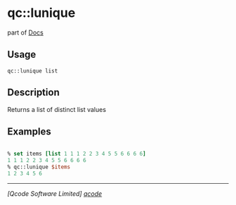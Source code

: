 qc::lunique
===========

part of [Docs](../index.md)

Usage
-----
`
        qc::lunique list
    `

Description
-----------
Returns a list of distinct list values

Examples
--------
```tcl

% set items [list 1 1 1 2 2 3 4 5 5 6 6 6 6]
1 1 1 2 2 3 4 5 5 6 6 6 6
% qc::lunique $items
1 2 3 4 5 6
```

----------------------------------
*[Qcode Software Limited] [qcode]*

[qcode]: http://www.qcode.co.uk "Qcode Software"